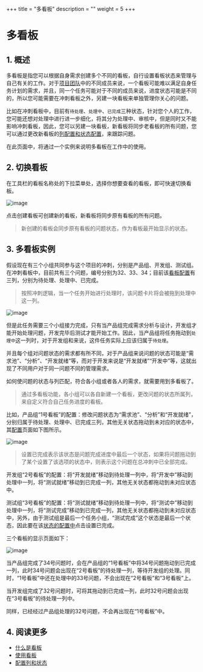 +++
title = "多看板"
description = ""
weight = 5
+++

# 多看板

## 1. 概述

多看板是指您可以根据自身需求创建多个不同的看板，自行设置看板状态来管理与自己有关的工作。对于[项目团队](../../teammember)中的不同成员来说，一个看板可能难以满足自身任务计划的需求，并且，同一个任务可能对于不同的成员来说，进度状态可能是不同的，所以您可能需要在冲刺看板之外，另建一块看板来单独管理你关心的问题。

比如在冲刺看板中，目前有`待处理`、`处理中`、`已完成`三种状态，针对您个人的工作，您可能还想对处理中进行进一步细化，将其分为处理中、审核中，但是同时又不能影响冲刺看板，因此，您可以另建一块看板，新看板将同步老看板的所有问题，您可以通过更改新看板的[列配置和状态配置](../config)，来跟踪问题。

在此页面中，将通过一个实例来说明多看板在工作中的使用。

## 2. 切换看板

在工具栏的看板名称处的下拉菜单处，选择你想要查看的看板，即可快速切换看板。

![image](/docs/user-guide/cooperation/iteration-plan/image/scrumboard-25.png)

点击创建看板可创建新的看板，新看板将同步原有看板的所有问题。

<blockquote class="note"> 
新创建的看板会同步原有看板的问题状态，作为看板最开始显示的状态。
</blockquote>

## 3. 多看板实例

假设现在有三个小组共同参与这个项目的冲刺，分别是产品组、开发组、测试组。在冲刺看板中，目前共有三个问题，编号分别为32、33、34；目前该[看板配置](../config)有三列，分别为待处理、处理中、已完成。

<blockquote class="note"> 
按照冲刺逻辑，当一个任务开始进行处理时，该问题卡片将会被拖到处理中这一列。
</blockquote>

![image](/docs/user-guide/cooperation/iteration-plan/image/scrumboard-26.png)

但是此任务需要三个小组接力完成，只有当产品组完成需求分析与设计，开发组才能开始处理问题，开发完毕后测试才能开始工作。因此，当产品组将任务拖动到`处理中`这一列时，对于开发组和来说，这件任务实际上应该归属于`待处理`。

并且每个组对问题状态的需求都有所不同，对于产品组来说问题的状态可能是“需求池”、“分析”、“开发就绪”等，而对于开发来说是“开发就绪”“开发中”等，这就出现了不同用户对于同一问题不同的管理需求。

如何使问题的状态与列匹配，符合各小组或者各人的需求，就需要用到多看板了。

<blockquote class="note"> 
通过多看板功能，各小组可以各自新建一个看板，更改问题的状态所属列，来自定义符合自己任务进度的看板。
</blockquote>

比如，产品组“1号看板”的配置：修改问题状态为“需求池”、“分析”和“开发就绪”，分别归属于待处理、处理中、已完成三列，其他无关状态拖动到未对应的状态中，其[配置](../config)页面如下图所示。

![image](/docs/user-guide/cooperation/iteration-plan/image/scrumboard-27.png)
 
<blockquote class="note"> 
设置已完成表示该状态是问题完成进度中最后一个状态，如果将问题拖动到了某个设置了该选项的状态中，则表示这个问题在总冲刺中已全部完成。 
</blockquote>

开发组“2号看板”的配置：将“开发就绪”移动到待处理一列中，将“开发中”移动到处理中一列，将“测试就绪”移动到已完成一列，其他无关状态都拖动到未对应状态中。

测试组“3号看板”的配置：将“测试就绪”移动到待处理一列中，将“测试中”移动到处理中一列，将“测试完成”移动到已完成一列，其他无关状态都拖动到未对应状态中，另外，由于测试组是最后一个任务小组，“测试完成”这个状态是最后一个状态，因此要在该[状态的配置中]()点击设置已完成。

三个看板的显示页面如下：

![image](/docs/user-guide/cooperation/iteration-plan/image/scrumboard-28.png)

当产品组完成了34号问题时，会在产品组的“1号看板”中将34号问题拖动到已完成一列，此时34号问题会出现在“2号看板”的待处理一列，等待开发组的处理。同时，“1号看板”中还在处理中的33号问题，不会出现在“2号看板”和“3号看板”上。

当开发组完成了32号问题时，可将其拖动到已完成一列，此时32号问题会出现在“3号看板”的待处理一列中。

同样，已经经过产品组处理的32号问题，不会再出现在“1号看板”中。

## 4. 阅读更多

- [什么是看板](../whatisboard)
- [使用看板](../useboard)
- [配置列和状态](../config)